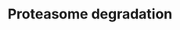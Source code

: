 ---
annotations:
- id: PW:0000144
  parent: regulatory pathway
  type: Pathway Ontology
  value: ubiquitin/proteasome degradation pathway
authors:
- Nsalomonis
- MaintBot
- Fdennissen
- Thomas
- MartijnVanIersel
- Khanspers
- Evelo
- Egonw
- Mkutmon
- Mick Eikelhof
- Eweitz
citedin:
- link: PMC8083324
  title: Bioinformatics and system biology approach to identify the influences of
    SARS-CoV-2 infections to idiopathic pulmonary fibrosis and chronic obstructive
    pulmonary disease patients (2021)
- link: PMC7410313
  title: Gene expression regulated by abatacept associated with methotrexate and correlation
    with disease activity in rheumatoid arthritis (2020)
- link: PMC7339012
  title: Hematopoietic stem-cell senescence and myocardial repair - Coronary artery
    disease genotype/phenotype analysis of post-MI myocardial regeneration response
    induced by CABG/CD133+ bone marrow hematopoietic stem cell treatment in RCT PERFECT
    Phase 3 (2020)
- link: PMC7156751
  title: Modulation of stress and immune response by Amblyomin-X results in tumor
    cell death in a horse melanoma model (2020)
- link: PMC6993862
  title: Proteostasis regulators modulate proteasomal activity and gene expression
    to attenuate multiple phenotypes in Fabry disease (2020)
- link: PMC5445375
  title: Pre-silencing of genes involved in the electron transport chain (ETC) pathway
    is associated with responsiveness to abatacept in rheumatoid arthritis (2017)
description: Degradation by proteasomes is part of  the mechanism by which cells regulate
  the concentration of proteins and degrade misfolded proteins. Proteasomes are protein
  complexes which degrade unneeded or damaged proteins by proteolysis, a chemical
  reaction that breaks peptide bonds. Proteins are tagged for degradation by proteasomes
  by the addition of ubiquitin, by ubiquitin ligases. Description adapted from [https://en.wikipedia.org/wiki/Proteasome
  Wikipedia].  Proteins on this pathway have targeted assays available via the [https://assays.cancer.gov/available_assays?wp_id=WP183
  CPTAC Assay Portal]
last-edited: 2021-05-16
ndex: cc74314a-8b60-11eb-9e72-0ac135e8bacf
organisms:
- Homo sapiens
redirect_from:
- /index.php/Pathway:WP183
- /instance/WP183
- /instance/WP183_r117060
revision: r117060
schema-jsonld:
- '@context': https://schema.org/
  '@id': https://wikipathways.github.io/pathways/WP183.html
  '@type': Dataset
  creator:
    '@type': Organization
    name: WikiPathways
  description: Degradation by proteasomes is part of  the mechanism by which cells
    regulate the concentration of proteins and degrade misfolded proteins. Proteasomes
    are protein complexes which degrade unneeded or damaged proteins by proteolysis,
    a chemical reaction that breaks peptide bonds. Proteins are tagged for degradation
    by proteasomes by the addition of ubiquitin, by ubiquitin ligases. Description
    adapted from [https://en.wikipedia.org/wiki/Proteasome Wikipedia].  Proteins on
    this pathway have targeted assays available via the [https://assays.cancer.gov/available_assays?wp_id=WP183
    CPTAC Assay Portal]
  keywords:
  - ATP
  - H2AFX
  - H2AFZ
  - HIST1H2AB
  - HLA-A
  - HLA-B
  - HLA-C
  - HLA-E
  - HLA-F
  - HLA-G
  - HLA-H
  - HLA-J
  - IFNG
  - NEDD4
  - PSMA1
  - PSMA2
  - PSMA3
  - PSMA4
  - PSMA5
  - PSMA6
  - PSMA7
  - PSMB1
  - PSMB10
  - PSMB2
  - PSMB3
  - PSMB4
  - PSMB5
  - PSMB6
  - PSMB7
  - PSMB8
  - PSMB9
  - PSMC1
  - PSMC2
  - PSMC3
  - PSMC4
  - PSMC5
  - PSMC6
  - PSMD1
  - PSMD10
  - PSMD11
  - PSMD12
  - PSMD13
  - PSMD2
  - PSMD3
  - PSMD4
  - PSMD5
  - PSMD6
  - PSMD7
  - PSMD8
  - PSMD9
  - PSME1
  - PSME2
  - PSME3
  - RPN1
  - RPN2
  - UBB
  - UBC
  - UBE1
  - UBE1L
  - UBE2B
  - UBE2D1
  - UBE2D2
  - UBE2D3
  - UCHL1
  - UCHL3
  - Ubiquitin
  license: CC0
  name: Proteasome degradation
seo: CreativeWork
title: Proteasome degradation
wpid: WP183
---